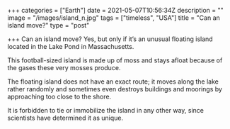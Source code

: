 +++
categories = ["Earth"]
date = 2021-05-07T10:56:34Z
description = ""
image = "/images/island_n.jpg"
tags = ["timeless", "USA"]
title = "Can an island move?"
type = "post"

+++
Can an island move? Yes, but only if it’s an unusual floating island located in the Lake Pond in Massachusetts.  
  
This football-sized island is made up of moss and stays afloat because of the gases these very mosses produce.  
  
The floating island does not have an exact route; it moves along the lake rather randomly and sometimes even destroys buildings and moorings by approaching too close to the shore.  
  
It is forbidden to tie or immobilize the island in any other way, since scientists have determined it as unique.
